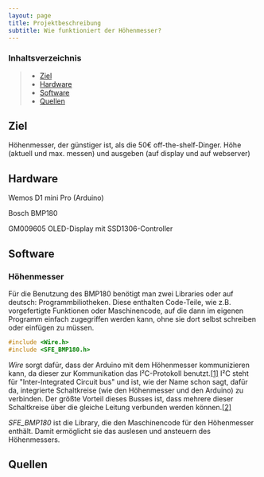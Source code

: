 ```yaml
---
layout: page
title: Projektbeschreibung
subtitle: Wie funktioniert der Höhenmesser?
---
```


### Inhaltsverzeichnis
>* [Ziel](#1)
>* [Hardware](#2)
>* [Software](#3)
>* [Quellen](#4)

## Ziel<a name="1"></a>
Höhenmesser, der günstiger ist, als die 50€ off-the-shelf-Dinger.
Höhe (aktuell und max. messen) und ausgeben (auf display und auf webserver)

## Hardware <a name="2"></a>
Wemos D1 mini Pro (Arduino)

Bosch BMP180

GM009605 OLED-Display mit SSD1306-Controller

## Software <a name="3"></a>

### Höhenmesser

Für die Benutzung des BMP180 benötigt man zwei Libraries oder auf deutsch: Programmbiliotheken. Diese enthalten Code-Teile, wie z.B. vorgefertigte Funktionen oder Maschinencode, auf die dann im eigenen Programm einfach zugegriffen werden kann, ohne sie dort selbst schreiben oder einfügen zu müssen.

```c++
#include <Wire.h>
#include <SFE_BMP180.h>
```

*Wire* sorgt dafür, dass der Arduino mit dem Höhenmesser kommunizieren kann, da dieser zur Kommunikation das I²C-Protokoll benutzt.[[1]][BMP180-Datenblatt] I²C steht für "Inter-Integrated Circuit bus" und ist, wie der Name schon sagt, dafür da, integrierte Schaltkreise (wie den Höhenmesser und den Arduino) zu verbinden. Der größte Vorteil dieses Busses ist, dass mehrere dieser Schaltkreise über die gleiche Leitung verbunden werden können.[[2]][I²C]

*SFE_BMP180* ist die Library, die den Maschinencode für den Höhenmesser enthält. Damit ermöglicht sie das auslesen und ansteuern des Höhenmessers. 




## Quellen
[BMP180-Datenblatt]:https://ae-bst.resource.bosch.com/media/_tech/media/datasheets/BST-BMP180-DS000.pdf
[I²C]:https://www.ipd.kit.edu/mitarbeiter/buchmann/microcontroller/i2c.htm

